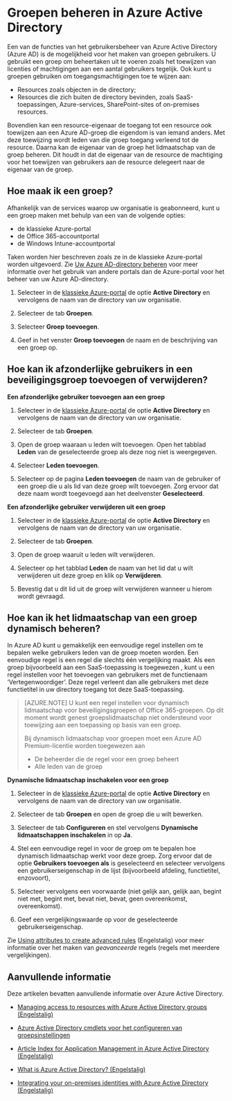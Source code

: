 <properties
    pageTitle="Managing groups in Azure Active Directory | Microsoft Azure"
    description="How to create and manage groups to manage Azure users using Azure Active Directory."
    services="active-directory"
    documentationCenter=""
    authors="curtand"
    manager="femila"
    editor=""/>

<tags
    ms.service="active-directory"
    ms.workload="identity"
    ms.tgt_pltfrm="na"
    ms.devlang="na"
    ms.topic="get-started-article"
    ms.date="09/22/2016"
    ms.author="curtand"/>


# Groepen beheren in Azure Active Directory

Een van de functies van het gebruikersbeheer van Azure Active Directory (Azure AD) is de mogelijkheid voor het maken van groepen gebruikers. U gebruikt een groep om beheertaken uit te voeren zoals het toewijzen van licenties of machtigingen aan een aantal gebruikers tegelijk. Ook kunt u groepen gebruiken om toegangsmachtigingen toe te wijzen aan:

- Resources zoals objecten in de directory;
- Resources die zich buiten de directory bevinden, zoals SaaS-toepassingen, Azure-services, SharePoint-sites of on-premises resources.

Bovendien kan een resource-eigenaar de toegang tot een resource ook toewijzen aan een Azure AD-groep die eigendom is van iemand anders. Met deze toewijzing wordt leden van die groep toegang verleend tot de resource. Daarna kan de eigenaar van de groep het lidmaatschap van de groep beheren. Dit houdt in dat de eigenaar van de resource de machtiging voor het toewijzen van gebruikers aan de resource delegeert naar de eigenaar van de groep.

## Hoe maak ik een groep?

Afhankelijk van de services waarop uw organisatie is geabonneerd, kunt u een groep maken met behulp van een van de volgende opties:
- de klassieke Azure-portal
- de Office 365-accountportal
- de Windows Intune-accountportal

Taken worden hier beschreven zoals ze in de klassieke Azure-portal worden uitgevoerd. Zie [Uw Azure AD-directory beheren](active-directory-administer.md) voor meer informatie over het gebruik van andere portals dan de Azure-portal voor het beheer van uw Azure AD-directory.

1. Selecteer in de [klassieke Azure-portal](https://manage.windowsazure.com) de optie **Active Directory** en vervolgens de naam van de directory van uw organisatie.

2. Selecteer de tab **Groepen**.

3. Selecteer **Groep toevoegen**.

4. Geef in het venster **Groep toevoegen** de naam en de beschrijving van een groep op.


## Hoe kan ik afzonderlijke gebruikers in een beveiligingsgroep toevoegen of verwijderen?

**Een afzonderlijke gebruiker toevoegen aan een groep**

1. Selecteer in de [klassieke Azure-portal](https://manage.windowsazure.com) de optie **Active Directory** en vervolgens de naam van de directory van uw organisatie.

2. Selecteer de tab **Groepen**.

3. Open de groep waaraan u leden wilt toevoegen. Open het tabblad **Leden** van de geselecteerde groep als deze nog niet is weergegeven.

4. Selecteer **Leden toevoegen**.

5. Selecteer op de pagina **Leden toevoegen** de naam van de gebruiker of een groep die u als lid van deze groep wilt toevoegen. Zorg ervoor dat deze naam wordt toegevoegd aan het deelvenster **Geselecteerd**.


**Een afzonderlijke gebruiker verwijderen uit een groep**

1. Selecteer in de [klassieke Azure-portal](https://manage.windowsazure.com) de optie **Active Directory** en vervolgens de naam van de directory van uw organisatie.

2. Selecteer de tab **Groepen**.

3. Open de groep waaruit u leden wilt verwijderen.

4. Selecteer op het tabblad **Leden** de naam van het lid dat u wilt verwijderen uit deze groep en klik op **Verwijderen**.

6. Bevestig dat u dit lid uit de groep wilt verwijderen wanneer u hierom wordt gevraagd.


## Hoe kan ik het lidmaatschap van een groep dynamisch beheren?

In Azure AD kunt u gemakkelijk een eenvoudige regel instellen om te bepalen welke gebruikers leden van de groep moeten worden. Een eenvoudige regel is een regel die slechts één vergelijking maakt. Als een groep bijvoorbeeld aan een SaaS-toepassing is toegewezen , kunt u een regel instellen voor het toevoegen van gebruikers met de functienaam ‘Vertegenwoordiger’. Deze regel verleent dan alle gebruikers met deze functietitel in uw directory toegang tot deze SaaS-toepassing.

> [AZURE.NOTE] U kunt een regel instellen voor dynamisch lidmaatschap voor beveiligingsgroepen of Office 365-groepen. Op dit moment wordt genest groepslidmaatschap niet ondersteund voor toewijzing aan een toepassing op basis van een groep.
>
> Bij dynamisch lidmaatschap voor groepen moet een Azure AD Premium-licentie worden toegewezen aan
>
> - De beheerder die de regel voor een groep beheert
> - Alle leden van de groep

**Dynamische lidmaatschap inschakelen voor een groep**

1. Selecteer in de [klassieke Azure-portal](https://manage.windowsazure.com) de optie **Active Directory** en vervolgens de naam van de directory van uw organisatie.

2. Selecteer de tab **Groepen** en open de groep die u wilt bewerken.

3. Selecteer de tab **Configureren** en stel vervolgens **Dynamische lidmaatschappen inschakelen** in op **Ja**.

4. Stel een eenvoudige regel in voor de groep om te bepalen hoe dynamisch lidmaatschap werkt voor deze groep. Zorg ervoor dat de optie **Gebruikers toevoegen als** is geselecteerd en selecteer vervolgens een gebruikerseigenschap in de lijst (bijvoorbeeld afdeling, functietitel, enzovoort),

5. Selecteer vervolgens een voorwaarde (niet gelijk aan, gelijk aan, begint niet met, begint met, bevat niet, bevat, geen overeenkomst, overeenkomst).

6. Geef een vergelijkingswaarde op voor de geselecteerde gebruikerseigenschap.

Zie [Using attributes to create advanced rules](active-directory-accessmanagement-groups-with-advanced-rules.md) (Engelstalig) voor meer informatie over het maken van *geavanceerde* regels (regels met meerdere vergelijkingen).

## Aanvullende informatie

Deze artikelen bevatten aanvullende informatie over Azure Active Directory.

* [Managing access to resources with Azure Active Directory groups (Engelstalig)](active-directory-manage-groups.md)

* [Azure Active Directory cmdlets voor het configureren van groepsinstellingen](active-directory-accessmanagement-groups-settings-cmdlets.md)

* [Article Index for Application Management in Azure Active Directory (Engelstalig)](active-directory-apps-index.md)

* [What is Azure Active Directory? (Engelstalig)](active-directory-whatis.md)

* [Integrating your on-premises identities with Azure Active Directory (Engelstalig)](active-directory-aadconnect.md)


<!--HONumber=Sep16_HO3-->



